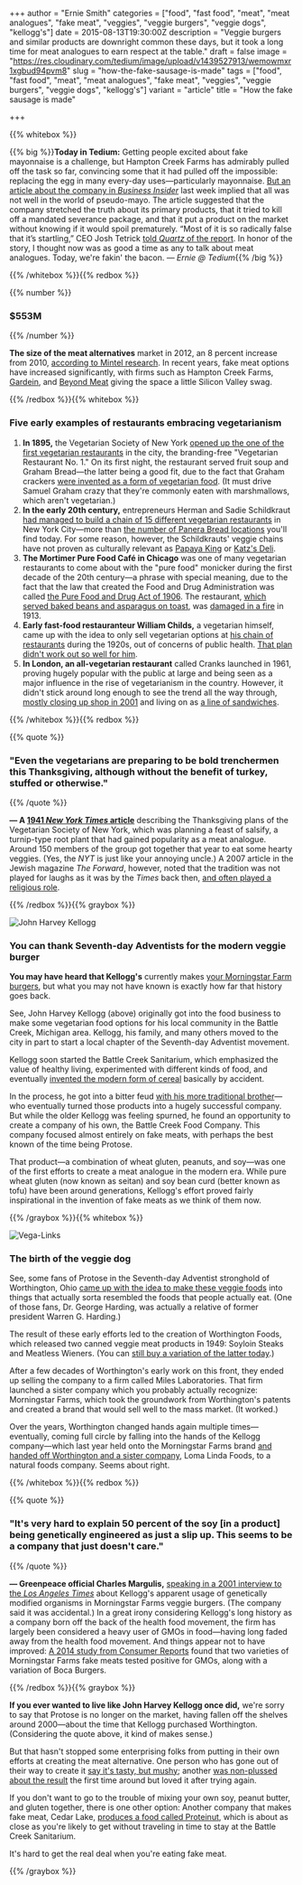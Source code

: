 +++
author = "Ernie Smith"
categories = ["food", "fast food", "meat", "meat analogues", "fake meat", "veggies", "veggie burgers", "veggie dogs", "kellogg's"]
date = 2015-08-13T19:30:00Z
description = "Veggie burgers and similar products are downright common these days, but it took a long time for meat analogues to earn respect at the table."
draft = false
image = "https://res.cloudinary.com/tedium/image/upload/v1439527913/wemowmxr1xgbud94pvm8"
slug = "how-the-fake-sausage-is-made"
tags = ["food", "fast food", "meat", "meat analogues", "fake meat", "veggies", "veggie burgers", "veggie dogs", "kellogg's"]
variant = "article"
title = "How the fake sausage is made"

+++

{{% whitebox %}}

{{% big %}}**Today in Tedium:** Getting people excited about fake mayonnaise is a challenge, but Hampton Creek Farms has admirably pulled off the task so far, convincing some that it had pulled off the impossible: replacing the egg in many every-day uses—particularly mayonnaise. [But an article about the company in *Business Insider*](http://www.businessinsider.com/hampton-creek-ceo-complaints-2015-7) last week implied that all was not well in the world of pseudo-mayo. The article suggested that the company stretched the truth about its primary products, that it tried to kill off a mandated severance package, and that it put a product on the market without knowing if it would spoil prematurely. “Most of it is so radically false that it’s startling,” CEO Josh Tetrick [told *Quartz* of the report](http://qz.com/474783/hampton-creeks-josh-tetrick-i-havent-always-been-the-best-ceo-but/). In honor of the story, I thought now was as good a time as any to talk about meat analogues. Today, we're fakin' the bacon. *— Ernie @ Tedium*{{% /big %}}

{{% /whitebox %}}{{% redbox %}}

{{% number %}}
### $553M
{{% /number %}}

**The size of the meat alternatives** market in 2012, an 8 percent increase from 2010, [according to Mintel research](http://store.mintel.com/meat-alternatives-us-june-2013). In recent years, fake meat options have increased significantly, with firms such as Hampton Creek Farms, [Gardein](http://gardein.com/), and [Beyond Meat](http://beyondmeat.com/) giving the space a little Silicon Valley swag.

{{% /redbox %}}{{% whitebox %}}

### Five early examples of restaurants embracing vegetarianism

1. **In 1895,** the Vegetarian Society of New York [opened up the one of the first vegetarian restaurants](http://query.nytimes.com/gst/abstract.html?res=9D0DE5D8123DE433A25757C0A9649C94649ED7CF) in the city, the branding-free "Vegetarian Restaurant No. 1." On its first night, the restaurant served fruit soup and Graham Bread—the latter being a good fit, due to the fact that Graham crackers [were invented as a form of vegetarian food](http://www.todayifoundout.com/index.php/2013/03/graham-crackers-were-originally-meant-to-be-part-of-a-diet-thought-to-curb-sexual-urges/). (It must drive Samuel Graham crazy that they're commonly eaten with marshmallows, which aren't vegetarian.)
2. **In the early 20th century,** entrepreneurs Herman and Sadie Schildkraut [had managed to build a chain of 15 different vegetarian restaurants](https://books.google.com/books?id=scpwmjE3TWYC&pg=PA204&lpg=PA204&dq=Sadie+Schildkraut&source=bl&ots=hBo4cjQVtV&sig=glIrfXRIO-ZhXdJ-o2ANZSC55Ds&hl=en&sa=X&ved=0CEkQ6AEwDGoVChMIsoDGuL2nxwIVx6keCh2_TgEU#v=onepage&q=Sadie%20Schildkraut&f=false) in New York City—more than [the number of Panera Bread locations](https://www.google.com/maps/search/nyc+panera+bread/@40.723041,-73.9959585,11z/data=!3m1!4b1) you'll find today. For some reason, however, the Schildkrauts' veggie chains have not proven as culturally relevant as [Papaya King](http://www.papayaking.com/) or [Katz's Deli](http://katzsdelicatessen.com/).
3. **The Mortimer Pure Food Café in Chicago** was one of many vegetarian restaurants to come about with the "pure food" monicker during the first decade of the 20th century—a phrase with special meaning, due to the fact that the law that created the Food and Drug Administration was called [the Pure Food and Drug Act of 1906](https://en.wikisource.org/wiki/Pure_Food_and_Drug_Act_of_1906).  The restaurant, [which served baked beans and asparagus on toast](http://restaurant-ingthroughhistory.com/2015/03/15/early-vegetarian-restaurants-2/), was [damaged in a fire](http://archives.chicagotribune.com/1908/08/25/page/1/article/throng-at-downtown-fire) in 1913.
4. **Early fast-food restauranteur William Childs,** a vegetarian himself, came up with the idea to only sell vegetarian options at [his chain of restaurants](http://forgotten-ny.com/2015/07/remaining-childs-restaurants/) during the 1920s, out of concerns of public health. [That plan didn't work out so well for him](https://news.google.com/newspapers?nid=2199&dat=19380523&id=tVReAAAAIBAJ&sjid=ImENAAAAIBAJ&pg=4318,1104145&hl=en).
5. **In London, an all-vegetarian restaurant** called Cranks launched in 1961, proving hugely popular with the public at large and being seen as a major influence in the rise of vegetarianism in the country. However, it didn't stick around long enough to see the trend all the way through, [mostly closing up shop in 2001](http://www.theguardian.com/uk/2001/dec/19/london) and living on as [a line of sandwiches](http://www.cranks.co.uk/gb).

{{% /whitebox %}}{{% redbox %}}

{{% quote %}}
### "Even the vegetarians are preparing to be bold trenchermen this Thanksgiving, although without the benefit of turkey, stuffed or otherwise."
{{% /quote %}}

**— A [1941 *New York Times* article](http://query.nytimes.com/gst/abstract.html?res=9800E6D6163AE233A25753C2A9679D946093D6CF)** describing the Thanksgiving plans of the Vegetarian Society of New York, which was planning a feast of salsify, a turnip-type root plant that had gained popularity as a meat analogue. Around 150 members of the group got together that year to eat some hearty veggies. (Yes, the *NYT* is just like your annoying uncle.) A 2007 article in the Jewish magazine *The Forward*, however, noted that the tradition was not played for laughs as it was by the *Times* back then, [and often played a religious role](http://forward.com/culture/11273/when-vegetarians-were-rare-00217/).

{{% /redbox %}}{{% graybox %}}

![John Harvey Kellogg](https://res.cloudinary.com/tedium/image/upload/v1439528382/ord41ryefq34pnsuir68.jpg)

### You can thank Seventh-day Adventists for the modern veggie burger

**You may have heard that Kellogg's** currently makes [your Morningstar Farm burgers](http://amzn.to/1faZL0d), but what you may not have known is exactly how far that history goes back.

See, John Harvey Kellogg (above) originally got into the food business to make some vegetarian food options for his local community in the Battle Creek, Michigan area. Kellogg, his family, and many others moved to the city in part to start a local chapter of the Seventh-day Adventist movement. 

Kellogg soon started the Battle Creek Sanitarium, which emphasized the value of healthy living, experimented with different kinds of food, and eventually [invented the modern form of cereal](http://mentalfloss.com/article/32042/corn-flakes-were-invented-part-anti-masturbation-crusade) basically by accident.

In the process, he got into a bitter feud [with his more traditional brother](http://www.entrepreneur.com/article/197652)—who eventually turned those products into a hugely successful company. But while the older Kellogg was feeling spurned, he found an opportunity to create a company of his own, the Battle Creek Food Company. This company focused almost entirely on fake meats, with perhaps the best known of the time being Protose.

That product—a combination of wheat gluten, peanuts, and soy—was one of the first efforts to create a meat analogue in the modern era. While pure wheat gluten (now known as seitan) and soy bean curd (better known as tofu) have been around generations, Kellogg's effort proved fairly inspirational in the invention of fake meats as we think of them now.

{{% /graybox %}}{{% whitebox %}}

![Vega-Links](https://res.cloudinary.com/tedium/image/upload/v1439528209/lpn3dthwakpek0czifyz.jpg)

### The birth of the veggie dog

See, some fans of Protose in the Seventh-day Adventist stronghold of Worthington, Ohio [came up with the idea to make these veggie foods](http://www.soyinfocenter.com/HSS/worthington_foods.php) into things that actually sorta resembled the foods that people actually eat. (One of those fans, Dr. George Harding, was actually a relative of former president Warren G. Harding.)

The result of these early efforts led to the creation of Worthington Foods, which released two canned veggie meat products in 1949: Soyloin Steaks and Meatless Wieners. (You can [still buy a variation of the latter today](http://amzn.to/1NeJyVO).)

After a few decades of Worthington's early work on this front, they ended up selling the company to a firm called Miles Laboratories. That firm launched a sister company which you probably actually recognize: Morningstar Farms, which took the groundwork from Worthington's patents and created a brand that would sell well to the mass market. (It worked.)

Over the years, Worthington changed hands again multiple times—eventually, coming full circle by falling into the hands of the Kellogg company—which last year held onto the Morningstar Farms brand [and handed off Worthington and a sister company](http://atoday.org/loma-linda-worthington-brand-given-new-life-atlantic-natural-foods-company.html), Loma Linda Foods, to a natural foods company. Seems about right.

{{% /whitebox %}}{{% redbox %}}

{{% quote %}}
### "It's very hard to explain 50 percent of the soy [in a product] being genetically engineered as just a slip up. This seems to be a company that just doesn't care."
{{% /quote %}}

**— Greenpeace official Charles Margulis,**  [speaking in a 2001 interview to the *Los Angeles Times*](http://articles.latimes.com/2001/mar/08/business/fi-34938) about Kellogg's apparent usage of genetically modified organisms in Morningstar Farms veggie burgers. (The company said it was accidental.) In a great irony considering Kellogg's long history as a company born off the back of the health food movement, the firm has largely been considered a heavy user of GMOs in food—having long faded away from the health food movement. And things appear not to have improved: [A 2014 study from Consumer Reports](http://www.greenerchoices.org/pdf/cr_fsasc_gmo_final_report_10062014.pdf) found that two varieties of Morningstar Farms fake meats tested positive for GMOs, along with a variation of Boca Burgers.

{{% /redbox %}}{{% graybox %}}

**If you ever wanted to live like John Harvey Kellogg once did,** we're sorry to say that Protose is no longer on the market, having fallen off the shelves around 2000—about the time that Kellogg purchased Worthington. (Considering the quote above, it kind of makes sense.)

But that hasn't stopped some enterprising folks from putting in their own efforts at creating the meat alternative. One person who has gone out of their way to create it [say it's tasty, but mushy](http://i-40kitchen.blogspot.com/search/label/protose); another [was non-plussed about the result](http://www.fourpoundsflour.com/the-battle-creek-diet-day-1-lunch-and-dinner/) the first time around but loved it after trying again.

If you don't want to go to the trouble of mixing your own soy, peanut butter, and gluten together, there is one other option: Another company that makes fake meat, Cedar Lake, [produces a food called Proteinut](http://amzn.to/1Mr5ii4), which is about as close as you're likely to get without traveling in time to stay at the Battle Creek Sanitarium.

It's hard to get the real deal when you're eating fake meat.

{{% /graybox %}}